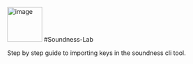 <img width="80" height="80" alt="image" src="https://github.com/user-attachments/assets/4fe68db3-1d7f-4edc-964a-c66b33c54d77" /> #Soundness-Lab

Step by step guide to importing keys in the soundness cli tool.
